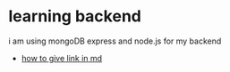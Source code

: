 # learning backend 

i am using mongoDB express and node.js for my backend

- [how to give link in md](youtube.com)